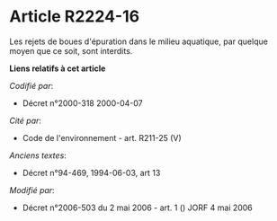 # Article R2224-16

Les rejets de boues d'épuration dans le milieu aquatique, par quelque moyen que ce soit, sont interdits.

**Liens relatifs à cet article**

_Codifié par_:

  - Décret n°2000-318 2000-04-07

_Cité par_:

  - Code de l'environnement - art. R211-25 (V)

_Anciens textes_:

  - Décret n°94-469, 1994-06-03, art 13

_Modifié par_:

  - Décret n°2006-503 du 2 mai 2006 - art. 1 () JORF 4 mai 2006
